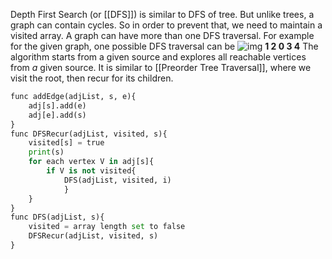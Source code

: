 Depth First Search (or [[DFS]]) is similar to DFS of tree. But unlike trees, a graph can contain cycles. So in order to prevent that, we need to maintain a visited array. A graph can have more than one DFS traversal.
For example for the given graph, one possible DFS traversal can be
![img](https://media.geeksforgeeks.org/wp-content/uploads/20240809162859/Input_undirected_Graph.webp)
**1 2 0 3 4**
The algorithm starts from a given source and explores all reachable vertices from *a* given source. It is similar to [[Preorder Tree Traversal]], where we visit the root, then recur for its children.

```python
func addEdge(adjList, s, e){
	adj[s].add(e)
	adj[e].add(s)
}
func DFSRecur(adjList, visited, s){
	visited[s] = true
	print(s)
	for each vertex V in adj[s]{
		if V is not visited{
			DFS(adjList, visited, i)
			}
	}
}
func DFS(adjList, s){
	visited = array length set to false
	DFSRecur(adjList, visited, s)
}
```
